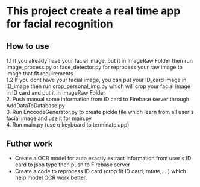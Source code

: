 # This project create a real time app for facial recognition 

## How to use
  1.1 If you already have your facial image, put it in ImageRaw Folder then run Image_process.py or face_detector.py for reprocess your raw image to image that fit requirements<br />
  1.2 If you dont have your facial image, you can put your ID_card image in ID_image then run crop_personal_img.py which will crop your facial image in ID card and put it in ImageRaw Folder<br />
  2. Push manual some information from ID card to Firebase server through AddDataToDatabase.py<br />
  3. Run EnccodeGenerator.py to create pickle file which learn from all user's facial image and use it for main.py<br />
  4. Run main.py (use q keyboard to terminate app)<br />

## Futher work
- Create a OCR model for auto exactly extract information from user's ID card to json type then push to Firebase server <br />
- Create a code to reprocess ID card (crop fit ID card, rotate,....) which help model OCR work better. 
